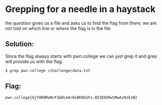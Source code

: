 
# Grepping for a needle in a haystack

the question gives us a file and asks us to find the flag from there, we are not told on which line or where the flag is in the file 

## Solution:

Since the flag always starts with pwn.college we can just grep it and grep will provide us with the flag

```sh
$ grep pwn.college /challenge/data.txt
```

## Flag: 

```
pwn.college{UjYHR0MaNcFZmDLkArBvBK0U1Fz.QX3EDO0wSMwAzNzEzW}
```


